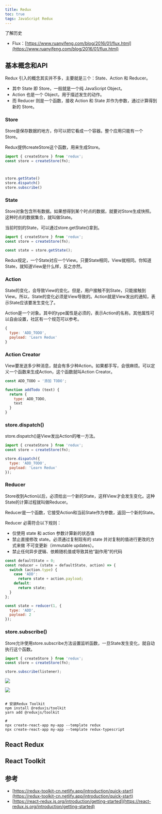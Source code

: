 ```yaml
---
title: Redux
toc: true
tags: JavaScript Redux
---
```


了解历史

- Flux：[https://www.ruanyifeng.com/blog/2016/01/flux.html](https://www.ruanyifeng.com/blog/2016/01/flux.html)


## 基本概念和API



Redux 引入的概念其实并不多，主要就是三个：State、Action 和 Reducer。

- 其中 State 即 Store，一般就是一个纯 JavaScript Object。
- Action 也是一个 Object，用于描述发生的动作。
- 而 Reducer 则是一个函数，接收 Action 和 State 并作为参数，通过计算得到新的 Store。

### Store

Store是保存数据的地方，你可以把它看成一个容器。整个应用只能有一个Store。

Redux提供createStore这个函数，用来生成Store。

```js
import { createStore } from 'redux';
const store = createStore(fn);



store.getState()
store.dispatch()
store.subscribe()

```

### State

Store对象包含所有数据。如果想得到某个时点的数据，就要对Store生成快照。这种时点的数据集合，就叫做State。

当前时刻的State，可以通过store.getState()拿到。

```js
import { createStore } from 'redux';
const store = createStore(fn);

const state = store.getState();
```

Redux规定，一个State对应一个View。只要State相同，View就相同。你知道State，就知道View是什么样，反之亦然。

### Action

State的变化，会导致View的变化。但是，用户接触不到State，只能接触到View。所以，State的变化必须是View导致的。Action就是View发出的通知，表示State应该要发生变化了。

Action是一个对象。其中的type属性是必须的，表示Action的名称。其他属性可以自由设置，社区有一个规范可以参考。

```js
{
  type: 'ADD_TODO',
  payload: 'Learn Redux'
}
```

### Action Creator

View要发送多少种消息，就会有多少种Action。如果都手写，会很麻烦。可以定义一个函数来生成Action，这个函数就叫Action Creator。

```js
const ADD_TODO = '添加 TODO';

function addTodo (text) {
  return {
    type: ADD_TODO,
    text
  }
}
```

### store.dispatch()

store.dispatch()是View发出Action的唯一方法。

```js
import { createStore } from 'redux';
const store = createStore(fn);

store.dispatch({
  type: 'ADD_TODO',
  payload: 'Learn Redux'
});
```

### Reducer

Store收到Action以后，必须给出一个新的State，这样View才会发生变化。这种State的计算过程就叫做Reducer。

Reducer是一个函数，它接受Action和当前State作为参数，返回一个新的State。

Reducer 必需符合以下规则：

- 仅使用 state 和 action 参数计算新的状态值
- 禁止直接修改 state。必须通过复制现有的 state 并对复制的值进行更改的方式来做 不可变更新（immutable updates）。
- 禁止任何异步逻辑、依赖随机值或导致其他“副作用”的代码

```js
const defaultState = 0;
const reducer = (state = defaultState, action) => {
  switch (action.type) {
    case 'ADD':
      return state + action.payload;
    default: 
      return state;
  }
};

const state = reducer(1, {
  type: 'ADD',
  payload: 2
});
```

### store.subscribe()

Store允许使用store.subscribe方法设置监听函数，一旦State发生变化，就自动执行这个函数。

```js
import { createStore } from 'redux';
const store = createStore(fn);

store.subscribe(listener);
```



![](./redux_1.jpg)

![](./redux_2.gif)




```shell

# 安装Redux Toolkit
npm install @reduxjs/toolkit
yarn add @reduxjs/toolkit

#
npx create-react-app my-app --template redux
npx create-react-app my-app --template redux-typescript

```


## React Redux


## React Toolkit


## 参考

- [https://redux-toolkit-cn.netlify.app/introduction/quick-start](https://redux-toolkit-cn.netlify.app/introduction/quick-start)
- [https://react-redux.js.org/introduction/getting-started](https://react-redux.js.org/introduction/getting-started)